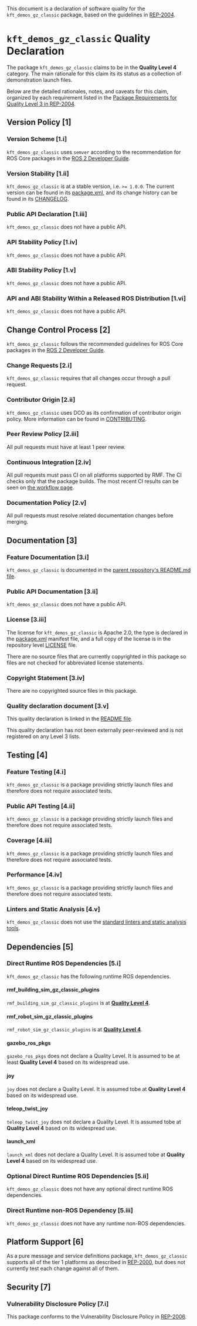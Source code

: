 This document is a declaration of software quality for the `kft_demos_gz_classic` package, based on the guidelines in [REP-2004](https://www.ros.org/reps/rep-2004.html).

# `kft_demos_gz_classic` Quality Declaration

The package `kft_demos_gz_classic` claims to be in the **Quality Level 4** category.
The main rationale for this claim its its status as a collection of demonstration launch files.

Below are the detailed rationales, notes, and caveats for this claim, organized by each requirement listed in the [Package Requirements for Quality Level 3 in REP-2004](https://www.ros.org/reps/rep-2004.html).

## Version Policy [1]

### Version Scheme [1.i]

`kft_demos_gz_classic` uses `semver` according to the recommendation for ROS Core packages in the [ROS 2 Developer Guide](https://index.ros.org/doc/ros2/Contributing/Developer-Guide/#versioning).

### Version Stability [1.ii]

`kft_demos_gz_classic` is at a stable version, i.e. `>= 1.0.0`.
The current version can be found in its [package.xml](package.xml), and its change history can be found in its [CHANGELOG](CHANGELOG.rst).

### Public API Declaration [1.iii]

`kft_demos_gz_classic` does not have a public API.

### API Stability Policy [1.iv]

`kft_demos_gz_classic` does not have a public API.

### ABI Stability Policy [1.v]

`kft_demos_gz_classic` does not have a public API.

### API and ABI Stability Within a Released ROS Distribution [1.vi]

`kft_demos_gz_classic` does not have a public API.

## Change Control Process [2]

`kft_demos_gz_classic` follows the recommended guidelines for ROS Core packages in the [ROS 2 Developer Guide](https://index.ros.org/doc/ros2/Contributing/Developer-Guide/#package-requirements).

### Change Requests [2.i]

`kft_demos_gz_classic` requires that all changes occur through a pull request.

### Contributor Origin [2.ii]

`kft_demos_gz_classic` uses DCO as its confirmation of contributor origin policy. More information can be found in [CONTRIBUTING](../CONTRIBUTING.md).

### Peer Review Policy [2.iii]

All pull requests must have at least 1 peer review.

### Continuous Integration [2.iv]

All pull requests must pass CI on all platforms supported by RMF.
The CI checks only that the package builds.
The most recent CI results can be seen on [the workflow page](https://github.com/open-rmf/kft_demos/actions).

### Documentation Policy [2.v]

All pull requests must resolve related documentation changes before merging.

## Documentation [3]

### Feature Documentation [3.i]

`kft_demos_gz_classic` is documented in the [parent repository's README.md file](../README.md).

### Public API Documentation [3.ii]

`kft_demos_gz_classic` does not have a public API.

### License [3.iii]

The license for `kft_demos_gz_classic` is Apache 2.0, the type is declared in the [package.xml](package.xml) manifest file, and a full copy of the license is in the repository level [LICENSE](../LICENSE) file.

There are no source files that are currently copyrighted in this package so files are not checked for abbreviated license statements.

### Copyright Statement [3.iv]

There are no copyrighted source files in this package.

### Quality declaration document [3.v]

This quality declaration is linked in the [README file](README.md).

This quality declaration has not been externally peer-reviewed and is not registered on any Level 3 lists.

## Testing [4]

### Feature Testing [4.i]

`kft_demos_gz_classic` is a package providing strictly launch files and therefore does not require associated tests.

### Public API Testing [4.ii]

`kft_demos_gz_classic` is a package providing strictly launch files and therefore does not require associated tests.

### Coverage [4.iii]

`kft_demos_gz_classic` is a package providing strictly launch files and therefore does not require associated tests.

### Performance [4.iv]

`kft_demos_gz_classic` is a package providing strictly launch files and therefore does not require associated tests.

### Linters and Static Analysis [4.v]

`kft_demos_gz_classic` does not use the [standard linters and static analysis tools](https://index.ros.org/doc/ros2/Contributing/Developer-Guide/#linters).

## Dependencies [5]

### Direct Runtime ROS Dependencies [5.i]

`kft_demos_gz_classic` has the following runtime ROS dependencies.

#### rmf_building_sim_gz_classic_plugins

`rmf_building_sim_gz_classic_plugins` is at [**Quality Level 4**](https://github.com/open-rmf/rmf_simulation/blob/main/rmf_building_sim_gz_classic_plugins/QUALITY_DECLARATION.md).

#### rmf_robot_sim_gz_classic_plugins

`rmf_robot_sim_gz_classic_plugins` is at [**Quality Level 4**](https://github.com/open-rmf/rmf_simulation/blob/main/rmf_robot_sim_gz_classic_plugins/QUALITY_DECLARATION.md).

#### gazebo_ros_pkgs

`gazebo_ros_pkgs` does not declare a Quality Level.
It is assumed to be at least **Quality Level 4** based on its widespread use.

#### joy

`joy` does not declare a Quality Level.
It is assumed tobe at **Quality Level 4** based on its widespread use.

#### teleop_twist_joy

`teleop_twist_joy` does not declare a Quality Level.
It is assumed tobe at **Quality Level 4** based on its widespread use.

#### launch_xml

`launch_xml` does not declare a Quality Level.
It is assumed tobe at **Quality Level 4** based on its widespread use.

### Optional Direct Runtime ROS Dependencies [5.ii]

`kft_demos_gz_classic` does not have any optional direct runtime ROS dependencies.

### Direct Runtime non-ROS Dependency [5.iii]

`kft_demos_gz_classic` does not have any runtime non-ROS dependencies.

## Platform Support [6]

As a pure message and service definitions package, `kft_demos_gz_classic` supports all of the tier 1 platforms as described in [REP-2000](https://www.ros.org/reps/rep-2000.html#support-tiers), but does not currently test each change against all of them.

## Security [7]

### Vulnerability Disclosure Policy [7.i]

This package conforms to the Vulnerability Disclosure Policy in [REP-2006](https://www.ros.org/reps/rep-2006.html).
